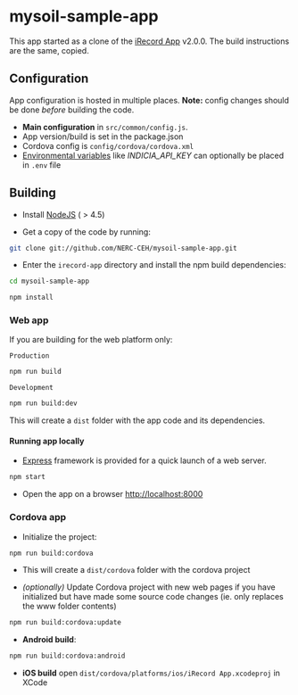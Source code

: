 # mysoil-sample-app

This app started as a clone of the [iRecord App](https://github.com/NERC-CEH/irecord-app) v2.0.0. The build instructions are the same, copied.

## Configuration

App configuration is hosted in multiple places. **Note:** config changes should be done *before* building the code.

* **Main configuration** in `src/common/config.js`.
* App version/build is set in the package.json
* Cordova config is `config/cordova/cordova.xml`
* [Environmental variables](https://wiki.archlinux.org/index.php/environment_variables) like *INDICIA_API_KEY* can optionally be placed in `.env` file


## Building

- Install [NodeJS](http://nodejs.org/) ( > 4.5)

- Get a copy of the code by running:

```bash
git clone git://github.com/NERC-CEH/mysoil-sample-app.git
```

- Enter the `irecord-app` directory and install the npm build dependencies:

```bash
cd mysoil-sample-app
```
```bash
npm install
```

### Web app

If you are building for the web platform only:

`Production`

```bash
npm run build
```

`Development`

```bash
npm run build:dev
```

This will create a `dist` folder with the app code and its dependencies.


#### Running app locally

- [Express](http://expressjs.com/) framework is provided for a quick
launch of a web server.

```bash
npm start
```

- Open the app on a browser [http://localhost:8000](http://localhost:8000)


### Cordova app

- Initialize the project:

```bash
npm run build:cordova
```

- This will create a `dist/cordova` folder with the cordova project

- *(optionally)* Update Cordova project with new web pages if you have initialized
 but have made some source code changes (ie. only replaces the www folder contents)

```bash
npm run build:cordova:update
```

- **Android build**:

```bash
npm run build:cordova:android
```

- **iOS build** open `dist/cordova/platforms/ios/iRecord App.xcodeproj` in XCode

